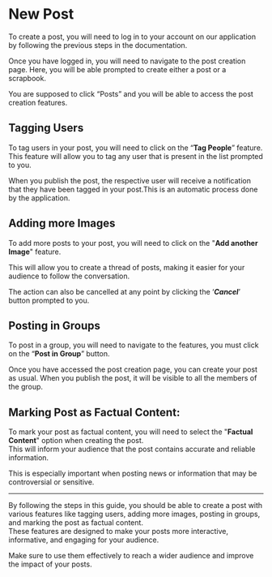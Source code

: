 # New Post

To create a post, you will need to log in to your account on our application by following the previous steps in the documentation.

Once you have logged in, you will need to navigate to the post creation page. Here, you will be able prompted to create either a post or a scrapbook.

You are supposed to click “Posts” and you will be able to access the post creation features.

## Tagging Users

To tag users in your post, you will need to click on the “**Tag People**” feature. This feature will allow you to tag any user that is present in the list prompted to you.

When you publish the post, the respective user will receive a notification that they have been tagged in your post.This is an automatic process done by the application.

## Adding more Images

To add more posts to your post, you will need to click on the "**Add another Image**" feature.

This will allow you to create a thread of posts, making it easier for your audience to follow the conversation.

The action can also be cancelled at any point by clicking the ‘***Cancel***’ button prompted to you.

## Posting in Groups

To post in a group, you will need to navigate to the features, you must click on the “**Post in Group**” button.

Once you have accessed the post creation page, you can create your post as usual. When you publish the post, it will be visible to all the members of the group. 

## Marking Post as Factual Content: 

To mark your post as factual content, you will need to select the "**Factual Content**" option when creating the post.<br>
This will inform your audience that the post contains accurate and reliable information.

This is especially important when posting news or information that may be controversial or sensitive.

---

By following the steps in this guide, you should be able to create a post with various features like tagging users, adding more images, posting in groups, and marking the post as factual content.<br>
These features are designed to make your posts more interactive, informative, and engaging for your audience.

Make sure to use them effectively to reach a wider audience and improve the impact of your posts.
